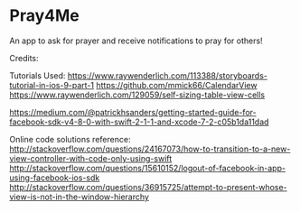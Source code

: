 # Pray4Me
An app to ask for prayer and receive notifications to pray for others!

Credits:

Tutorials Used:
https://www.raywenderlich.com/113388/storyboards-tutorial-in-ios-9-part-1 
https://github.com/mmick66/CalendarView 
https://www.raywenderlich.com/129059/self-sizing-table-view-cells 

https://medium.com/@patrickhsanders/getting-started-guide-for-facebook-sdk-v4-8-0-with-swift-2-1-1-and-xcode-7-2-c05b1da11dad 

Online code solutions reference:
http://stackoverflow.com/questions/24167073/how-to-transition-to-a-new-view-controller-with-code-only-using-swift 
http://stackoverflow.com/questions/15610152/logout-of-facebook-in-app-using-facebook-ios-sdk 
http://stackoverflow.com/questions/36915725/attempt-to-present-whose-view-is-not-in-the-window-hierarchy 
